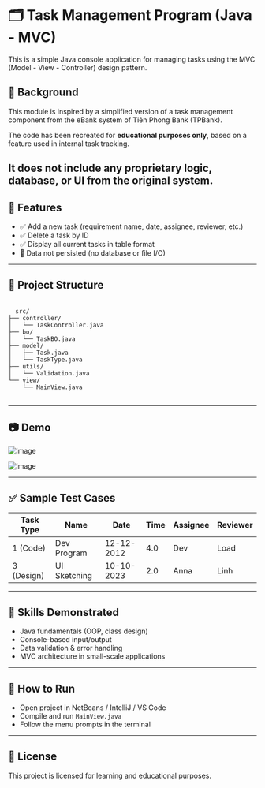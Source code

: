 # 🗂️ Task Management Program (Java - MVC)

This is a simple Java console application for managing tasks using the MVC (Model - View - Controller) design pattern.
## 🏦 Background

This module is inspired by a simplified version of a task management component from the eBank system of Tiên Phong Bank (TPBank). 

The code has been recreated for **educational purposes only**, based on a feature used in internal task tracking.

It does **not** include any proprietary logic, database, or UI from the original system.
---

## 📌 Features

- ✅ Add a new task (requirement name, date, assignee, reviewer, etc.)
- ✅ Delete a task by ID
- ✅ Display all current tasks in table format
- 🚫 Data not persisted (no database or file I/O)

---

## 📁 Project Structure

<pre> <code> 
  src/
├── controller/
│   └── TaskController.java
├── bo/
│   └── TaskBO.java
├── model/
│   ├── Task.java
│   └── TaskType.java
├── utils/
│   └── Validation.java
└── view/
    └── MainView.java
</code> </pre>

---

## 📷 Demo
![image](https://github.com/user-attachments/assets/51635ade-2462-406c-a282-9cc6eb4e6431)

![image](https://github.com/user-attachments/assets/959a0133-453d-4f59-ae1c-b0dd52067fe5)


---

## ✅ Sample Test Cases

| Task Type | Name         | Date        | Time  | Assignee | Reviewer |
|-----------|--------------|-------------|-------|----------|----------|
| 1 (Code)  | Dev Program  | 12-12-2012  | 4.0   | Dev      | Load     |
| 3 (Design)| UI Sketching | 10-10-2023  | 2.0   | Anna     | Linh     |

---

## 🧠 Skills Demonstrated

- Java fundamentals (OOP, class design)
- Console-based input/output
- Data validation & error handling
- MVC architecture in small-scale applications

---

## 🚀 How to Run

- Open project in NetBeans / IntelliJ / VS Code
- Compile and run `MainView.java`
- Follow the menu prompts in the terminal

---

## 📄 License

This project is licensed for learning and educational purposes.




